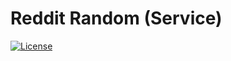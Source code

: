 # Reddit Random (Service)
[![License](https://img.shields.io/github/license/Schufeli/reddit-random)](https://en.wikipedia.org/wiki/MIT_License)
